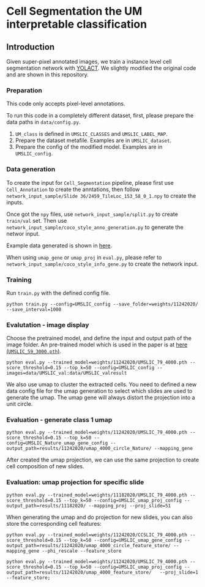 # Cell Segmentation the UM interpretable classification

## Introduction
Given super-pixel annotated images, we train a instance level cell segmentation network with [YOLACT](https://github.com/dbolya/yolact). We slightly modified the original code and are shown in this repository.

### Preparation
This code only accepts pixel-level annotations.

To run this code in a completely different dataset, first, please prepare the data paths in ``data/config.py``. 
1. ``UM_class`` is defined in ``UMSLIC_CLASSES`` and ``UMSLIC_LABEL_MAP``.
2. Prepare the dataset metafile. Examples are in ``UMSLIC_dataset``.
3. Prepare the config of the modified model. Examples are in ``UMSLIC_config``.

### Data generation
To create the input for ``Cell_Segmentation`` pipeline, please first use ``Cell_Annotation`` to create the anntations, then follow ``network_input_sample/Slide 36/2459_TileLoc_153_58_0_1.npy`` to create the inputs.

Once got the ``npy`` files, use ``network_input_sample/split.py`` to create ``train/val`` set. Then use ``network_input_sample/coco_style_anno_generation.py`` to generate the networ input.

Example data generated is shown in [here](https://drive.google.com/file/d/1yvQiGth3-OAq0jovorvj8N4koBewYN8x/view?usp=sharing).

When using ``umap_gene`` or ``umap_proj`` in ``eval.py``, please refer to ``network_input_sample/coco_style_info_gene.py`` to create the network input.

### Training
Run ``train.py`` with the defined config file.
```Shell
python train.py --config=UMSLIC_config --save_folder=weights/11242020/ --save_interval=1000
```

### Evalutation - image display
Choose the pretrained model, and define the input and output path of the image folder. An pre-trained model which is used in the paper is at [here (`UMSLIC_59_3000.pth`)](https://drive.google.com/drive/folders/1j08BDQgGrdPG8LfFu5n-IyJK6nQfue0H?usp=sharing).
```Shell
python eval.py --trained_model=weights/11242020/UMSLIC_79_4000.pth --score_threshold=0.15 --top_k=50 --config=UMSLIC_config --images=data/UMSLIC_val:data/UMSLIC_valresult
```

We also use umap to cluster the extracted cells. You need to defined a new data config file for the umap generation to select which slides are used to generate the umap. The umap gene will always distort the projection into a unit circle.
### Evaluation - generate class 1 umap 
```Shell
python eval.py --trained_model=weights/11242020/UMSLIC_79_4000.pth --score_threshold=0.15 --top_k=50 --config=UMSLIC_Nature_umap_gene_config --output_path=results/11242020/umap_4000_circle_Nature/ --mapping_gene
```

After created the umap projection, we can use the same projection to create cell composition of new slides.
### Evaluation: umap projection for specific slide
```Shell
python eval.py --trained_model=weights/11182020/UMSLIC_79_4000.pth --score_threshold=0.15 --top_k=50 --config=UMSLIC_umap_proj_config --output_path=results/11182020/ --mapping_proj --proj_slide=51
```

When generating the umap and do projection for new slides, you can also store the corresponding cell features:
```Shell
python eval.py --trained_model=weights/11242020/CCSLIC_79_4000.pth --score_threshold=0.15 --top_k=50 --config=UMSLIC_umap_gene_config --output_path=results/11242020/umap_4000_circle_feature_store/ --mapping_gene --phi_rescale --feature_store
```
```Shell
python eval.py --trained_model=weights/11242020/UMSLIC_79_4000.pth --score_threshold=0.15 --top_k=50 --config=UMSLIC_umap_proj_config --output_path=results/11242020/umap_4000_feature_store/   --proj_slide=1  --feature_store;
```


